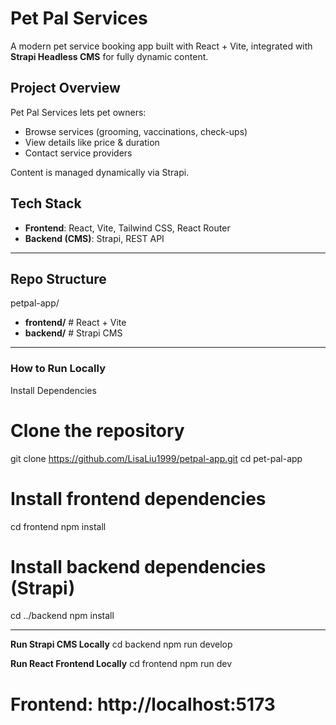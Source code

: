 # Pet Pal Services

A modern pet service booking app built with React + Vite, integrated with **Strapi Headless CMS** for fully dynamic content.


## Project Overview

Pet Pal Services lets pet owners:
- Browse services (grooming, vaccinations, check-ups)
- View details like price & duration
- Contact service providers

Content is managed dynamically via Strapi.



## Tech Stack

- **Frontend**: React, Vite, Tailwind CSS, React Router
- **Backend (CMS)**: Strapi, REST API

---

## Repo Structure

petpal-app/
- **frontend/**   # React + Vite
- **backend/**    # Strapi CMS

----

### How to Run Locally
Install Dependencies

# Clone the repository
git clone https://github.com/LisaLiu1999/petpal-app.git
cd pet-pal-app

# Install frontend dependencies
cd frontend
npm install

# Install backend dependencies (Strapi)
cd ../backend
npm install

-----
**Run Strapi CMS Locally**
cd backend
npm run develop

**Run React Frontend Locally**
cd frontend
npm run dev
# Frontend: http://localhost:5173




